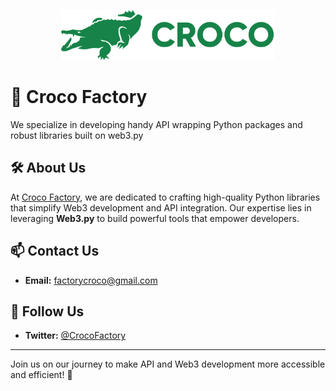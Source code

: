 <p align="center">
<img src="https://raw.githubusercontent.com/CrocoFactory/.github/main/branding/logo/bookmark_transparent.svg" height="80">
</p>

# 🐊 Croco Factory

We specialize in developing handy API wrapping Python packages and robust libraries built on web3.py

## 🛠️ About Us

At [Croco Factory](https://factorycroco.com), we are dedicated to crafting high-quality Python libraries that simplify Web3 development and API integration. Our expertise lies in leveraging **Web3.py** to build powerful tools that empower developers.

## 📫 Contact Us

- **Email:** [factorycroco@gmail.com](mailto:factorycroco@gmail.com)
  
## 📢 Follow Us

- **Twitter:** [@CrocoFactory](https://x.com/CrocoFactory)

---

Join us on our journey to make API and Web3 development more accessible and efficient! 🚀
